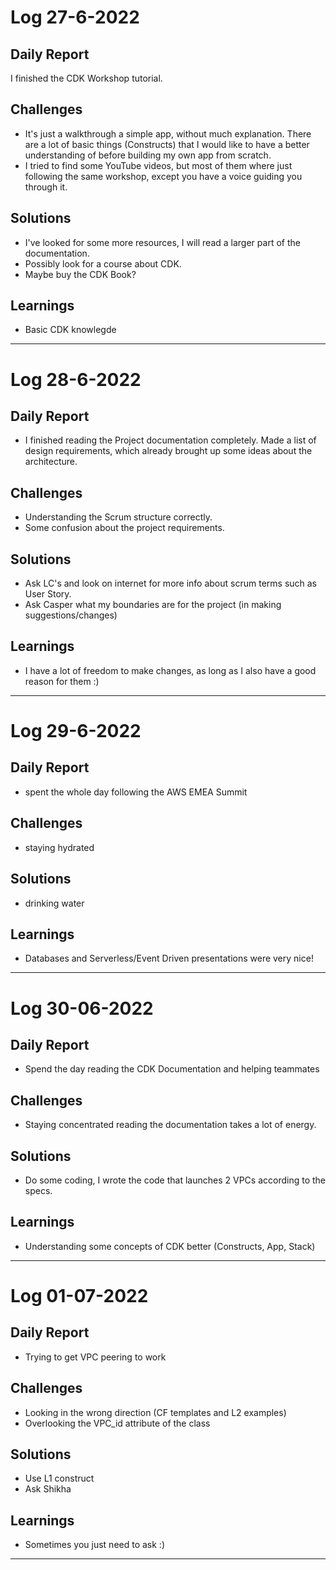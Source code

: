# Log 27-6-2022
 
## Daily Report
I finished the CDK Workshop tutorial.
## Challenges
- It's just a walkthrough a simple app, without much explanation. There are a lot of basic things (Constructs) that I would like to have a better understanding of before building my own app from scratch.
- I tried to find some YouTube videos, but most of them where just following the same workshop, except you have a voice guiding you through it.
## Solutions
- I've looked for some more resources, I will read a larger part of the documentation. 
- Possibly look for a course about CDK. 
- Maybe buy the CDK Book?
## Learnings
- Basic CDK knowlegde
---
# Log 28-6-2022
 
## Daily Report
- I finished reading the Project documentation completely. Made a list of design requirements, which already brought up some ideas about the architecture.
## Challenges
- Understanding the Scrum structure correctly.
- Some confusion about the project requirements.
## Solutions
- Ask LC's and look on internet for more info about scrum terms such as User Story.
- Ask Casper what my boundaries are for the project (in making suggestions/changes)
## Learnings
- I have a lot of freedom to make changes, as long as I also have a good reason for them :)
---
# Log 29-6-2022
 
## Daily Report
- spent the whole day following the AWS EMEA Summit
## Challenges
- staying hydrated
## Solutions
- drinking water
## Learnings
- Databases and Serverless/Event Driven presentations were very nice!
---
# Log 30-06-2022
 
## Daily Report
- Spend the day reading the CDK Documentation and helping teammates
## Challenges
- Staying concentrated reading the documentation takes a lot of energy.
## Solutions
- Do some coding, I wrote the code that launches 2 VPCs according to the specs.
## Learnings
- Understanding some concepts of CDK better (Constructs, App, Stack)
---
# Log 01-07-2022
 
## Daily Report
- Trying to get VPC peering to work
## Challenges
- Looking in the wrong direction (CF templates and L2 examples)
- Overlooking the VPC_id attribute of the class
## Solutions
- Use L1 construct
- Ask Shikha
## Learnings
- Sometimes you just need to ask :)
---

